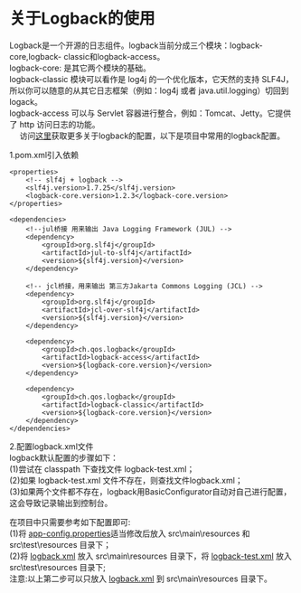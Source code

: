 # 关于Logback的使用
Logback是一个开源的日志组件。logback当前分成三个模块：logback-core,logback- classic和logback-access。    
logback-core: 是其它两个模块的基础。    
logback-classic 模块可以看作是 log4j 的一个优化版本，它天然的支持 SLF4J，所以你可以随意的从其它日志框架（例如：log4j 或者 java.util.logging）切回到 logack。    
logback-access 可以与 Servlet 容器进行整合，例如：Tomcat、Jetty。它提供了 http 访问日志的功能。      
&emsp;
访问[这里](http://www.logback.cn/)获取更多关于logback的配置，以下是项目中常用的logback配置。  

1.pom.xml引入依赖    
```
<properties>
	<!-- slf4j + logback -->
	<slf4j.version>1.7.25</slf4j.version>
	<logback-core.version>1.2.3</logback-core.version>
</properties>

<dependencies>
	<!--jul桥接 用来输出 Java Logging Framework (JUL) -->
	<dependency>
		<groupId>org.slf4j</groupId>
		<artifactId>jul-to-slf4j</artifactId>
		<version>${slf4j.version}</version>
	</dependency>

	<!-- jcl桥接，用来输出 第三方Jakarta Commons Logging (JCL) -->
	<dependency>
		<groupId>org.slf4j</groupId>
		<artifactId>jcl-over-slf4j</artifactId>
		<version>${slf4j.version}</version>
	</dependency>

	<dependency>
		<groupId>ch.qos.logback</groupId>
		<artifactId>logback-access</artifactId>
		<version>${logback-core.version}</version>
	</dependency>

	<dependency>
		<groupId>ch.qos.logback</groupId>
		<artifactId>logback-classic</artifactId>
		<version>${logback-core.version}</version>
	</dependency>
</dependencies>
```

2.配置logback.xml文件               
logback默认配置的步骤如下：       
(1)尝试在 classpath 下查找文件 logback-test.xml；    
(2)如果 logback-test.xml 文件不存在，则查找文件logback.xml；    
(3)如果两个文件都不存在，logback用BasicConfigurator自动对自己进行配置，这会导致记录输出到控制台。    

在项目中只需要参考如下配置即可:       
(1)将 [app-config.properties](app-config.properties)适当修改后放入 src\main\resources 和 src\test\resources 目录下；        
(2)将 [logback.xml](logback.xml) 放入 src\main\resources 目录下，将 [logback-test.xml](logback-test.xml) 放入 src\test\resources 目录下;       
注意:以上第二步可以只放入 [logback.xml](logback.xml) 到 src\main\resources 目录下。   
